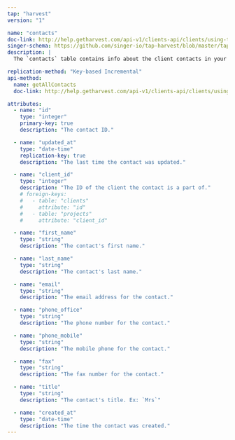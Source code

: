 ```yaml
---
tap: "harvest"
version: "1"

name: "contacts"
doc-link: http://help.getharvest.com/api-v1/clients-api/clients/using-the-client-contacts-api/
singer-schema: https://github.com/singer-io/tap-harvest/blob/master/tap_harvest/schemas/contacts.json
description: |
  The `contacts` table contains info about the client contacts in your Harvest account.

replication-method: "Key-based Incremental"
api-method:
  name: getAllContacts
  doc-link: http://help.getharvest.com/api-v1/clients-api/clients/using-the-client-contacts-api/#get-all-contacts

attributes:
  - name: "id"
    type: "integer"
    primary-key: true
    description: "The contact ID."

  - name: "updated_at"
    type: "date-time"
    replication-key: true
    description: "The last time the contact was updated."

  - name: "client_id"
    type: "integer"
    description: "The ID of the client the contact is a part of."
    # foreign-keys:
    #   - table: "clients"
    #     attribute: "id"
    #   - table: "projects"
    #     attribute: "client_id"

  - name: "first_name"
    type: "string"
    description: "The contact's first name."

  - name: "last_name"
    type: "string"
    description: "The contact's last name."

  - name: "email"
    type: "string"
    description: "The email address for the contact."

  - name: "phone_office"
    type: "string"
    description: "The phone number for the contact."

  - name: "phone_mobile"
    type: "string"
    description: "The mobile phone for the contact."

  - name: "fax"
    type: "string"
    description: "The fax number for the contact."

  - name: "title"
    type: "string"
    description: "The contact's title. Ex: `Mrs`"

  - name: "created_at"
    type: "date-time"
    description: "The time the contact was created."
---
```


